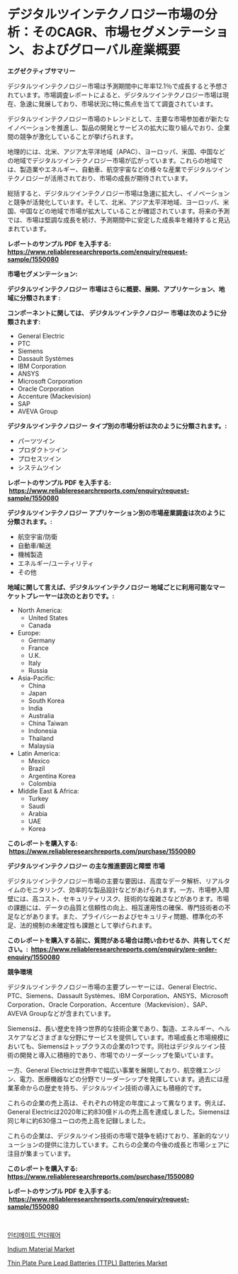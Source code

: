 <p><h1>デジタルツインテクノロジー市場の分析：そのCAGR、市場セグメンテーション、およびグローバル産業概要</h1></p><p><strong>エグゼクティブサマリー</strong></p>
<p><p>デジタルツインテクノロジー市場は予測期間中に年率12.1％で成長すると予想されています。市場調査レポートによると、デジタルツインテクノロジー市場は現在、急速に発展しており、市場状況に特に焦点を当てて調査されています。</p><p>デジタルツインテクノロジー市場のトレンドとして、主要な市場参加者が新たなイノベーションを推進し、製品の開発とサービスの拡大に取り組んでおり、企業間の競争が激化していることが挙げられます。</p><p>地理的には、北米、アジア太平洋地域（APAC）、ヨーロッパ、米国、中国などの地域でデジタルツインテクノロジー市場が広がっています。これらの地域では、製造業やエネルギー、自動車、航空宇宙などの様々な産業でデジタルツインテクノロジーが活用されており、市場の成長が期待されています。</p><p>総括すると、デジタルツインテクノロジー市場は急速に拡大し、イノベーションと競争が活発化しています。そして、北米、アジア太平洋地域、ヨーロッパ、米国、中国などの地域で市場が拡大していることが確認されています。将来の予測では、市場は堅調な成長を続け、予測期間中に安定した成長率を維持すると見込まれています。</p></p>
<p><strong>レポートのサンプル PDF を入手する: <a href="https://www.reliableresearchreports.com/enquiry/request-sample/1550080">https://www.reliableresearchreports.com/enquiry/request-sample/1550080</a></strong></p>
<p><strong>市場セグメンテーション:</strong></p>
<p><strong> デジタルツインテクノロジー 市場はさらに概要、展開、アプリケーション、地域に分類されます :</strong></p>
<p><strong>コンポーネントに関しては、 デジタルツインテクノロジー 市場は次のように分類されます: &nbsp;</strong></p>
<p><ul><li>General Electric</li><li>PTC</li><li>Siemens</li><li>Dassault Systèmes</li><li>IBM Corporation</li><li>ANSYS</li><li>Microsoft Corporation</li><li>Oracle Corporation</li><li>Accenture (Mackevision)</li><li>SAP</li><li>AVEVA Group</li></ul></p>
<p><strong> デジタルツインテクノロジー タイプ別の市場分析は次のように分類されます。:</strong></p>
<p><ul><li>パーツツイン</li><li>プロダクトツイン</li><li>プロセスツイン</li><li>システムツイン</li></ul></p>
<p><strong>レポートのサンプル PDF を入手する: &nbsp;<a href="https://www.reliableresearchreports.com/enquiry/request-sample/1550080">https://www.reliableresearchreports.com/enquiry/request-sample/1550080</a></strong></p>
<p><strong> デジタルツインテクノロジー アプリケーション別の市場産業調査は次のように分類されます。:</strong></p>
<p><ul><li>航空宇宙/防衛</li><li>自動車/輸送</li><li>機械製造</li><li>エネルギー/ユーティリティ</li><li>その他</li></ul></p>
<p><strong>地域に関して言えば、デジタルツインテクノロジー 地域ごとに利用可能なマーケットプレーヤーは次のとおりです。:</strong></p>
<p><ul>
    <li>
        North America:
        <ul>
            <li>United States</li>
            <li>Canada</li>
        </ul>
    </li>
    <li>
        Europe:
        <ul>
            <li>Germany</li>
            <li>France</li>
            <li>U.K.</li>
            <li>Italy</li>
            <li>Russia</li>
        </ul>
    </li>
    <li>
        Asia-Pacific:
        <ul>
            <li>China</li>
            <li>Japan</li>
            <li>South Korea</li>
            <li>India</li>
            <li>Australia</li>
            <li>China Taiwan</li>
            <li>Indonesia</li>
            <li>Thailand</li>
            <li>Malaysia</li>
        </ul>
    </li>
    <li>
        Latin America:
        <ul>
            <li>Mexico</li>
            <li>Brazil</li>
            <li>Argentina Korea</li>
            <li>Colombia</li>
        </ul>
    </li>
    <li>
        Middle East & Africa:
        <ul>
            <li>Turkey</li>
            <li>Saudi</li>
            <li>Arabia</li>
            <li>UAE</li>
            <li>Korea</li>
        </ul>
    </li>
    </ul></p>
<p><strong>このレポートを購入する: &nbsp;<a href="https://www.reliableresearchreports.com/purchase/1550080">https://www.reliableresearchreports.com/purchase/1550080</a></strong></p>
<p><strong>デジタルツインテクノロジー の主な推進要因と障壁 市場</strong></p>
<p><p>デジタルツインテクノロジー市場の主要な要因は、高度なデータ解析、リアルタイムのモニタリング、効率的な製品設計などがあげられます。一方、市場参入障壁には、高コスト、セキュリティリスク、技術的な複雑さなどがあります。市場の課題には、データの品質と信頼性の向上、相互運用性の確保、専門技術者の不足などがあります。また、プライバシーおよびセキュリティ問題、標準化の不足、法的規制の未確定性も課題として挙げられます。</p></p>
<p><strong>このレポートを購入する前に、質問がある場合は問い合わせるか、共有してください。:&nbsp; <a href="https://www.reliableresearchreports.com/enquiry/pre-order-enquiry/1550080">https://www.reliableresearchreports.com/enquiry/pre-order-enquiry/1550080</a></strong></p>
<p><strong>競争環境</strong></p>
<p><p>デジタルツインテクノロジー市場の主要プレーヤーには、General Electric、PTC、Siemens、Dassault Systèmes、IBM Corporation、ANSYS、Microsoft Corporation、Oracle Corporation、Accenture（Mackevision）、SAP、AVEVA Groupなどが含まれています。</p><p>Siemensは、長い歴史を持つ世界的な技術企業であり、製造、エネルギー、ヘルスケアなどさまざまな分野にサービスを提供しています。市場成長と市場規模においても、Siemensはトップクラスの企業の1つです。同社はデジタルツイン技術の開発と導入に積極的であり、市場でのリーダーシップを築いています。</p><p>一方、General Electricは世界中で幅広い事業を展開しており、航空機エンジン、電力、医療機器などの分野でリーダーシップを発揮しています。過去には産業革命からの歴史を持ち、デジタルツイン技術の導入にも積極的です。</p><p>これらの企業の売上高は、それぞれの特定の年度によって異なります。例えば、General Electricは2020年に約830億ドルの売上高を達成しました。Siemensは同じ年に約630億ユーロの売上高を記録しました。</p><p>これらの企業は、デジタルツイン技術の市場で競争を続けており、革新的なソリューションの提供に注力しています。これらの企業の今後の成長と市場シェアに注目が集まっています。</p></p>
<p><strong>このレポートを購入する: &nbsp; <a href="https://www.reliableresearchreports.com/purchase/1550080">https://www.reliableresearchreports.com/purchase/1550080</a></strong></p>
<p><strong>レポートのサンプル PDF を入手する: &nbsp;<a href="https://www.reliableresearchreports.com/enquiry/request-sample/1550080">https://www.reliableresearchreports.com/enquiry/request-sample/1550080</a></strong><strong></strong></p>
<p>&nbsp;</p>
<p><p><a href="https://github.com/rsg307664904/Market-Research-Report-List-1/blob/main/805404115889.md">인티메이트 언더웨어</a></p><p><a href="https://copper-carbon-84f.notion.site/Indium-Material-Market-Centers-on-Aspects-such-as-Market-Growth-Market-Share-Market-Opportunity-a-6fd3ba0368af472289c4667e835a29a1">Indium Material Market</a></p><p><a href="https://github.com/AKSHATREPORTPRIME/Market-Research-Report-List-4/blob/main/thin-plate-pure-lead-batteries-ttpl-batteries-market.md">Thin Plate Pure Lead Batteries (TTPL) Batteries Market</a></p></p>